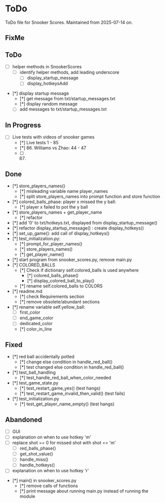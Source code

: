 # ToDo
ToDo file for Snooker Scores. Maintained from 2025-07-14 on.

## FixMe

## ToDo
- [ ] helper methods in SnookerScores
    - [ ] identify helper methods, add leading underscore
        - [ ] display_startup_message
        - [ ] display_hotkeysAdd
- [*] display startup message
    - [*] get message from txt/startup_messages.txt
    - [*] display random message
    - [ ] add messages to txt/startup_messages.txt

## In Progress
- [ ] Live tests with videos of snooker games
    - [*] Live tests 1 - 85
    - [*] 86. Williams vs Zhao: 44 - 47
    - [ ] 87. 

## Done
- [*] store_players_names()
    - [*] misleading variable name player_names
    - [*] split store_players_names into prompt function and store function
- [*] colored_balls_phase: player x missed the y ball:
    - [*] player x failed to pot the y ball
- [*] store_players_names + get_player_name
    - [*] refactor
- [*] add '0' to txt/hotkeys.txt, displayed from display_startup_message()
- [*] refactor display_startup_message() : create display_hotkeys()
- [*] set_up_game(): add call of display_hotkeys()
- [*] test_initialization.py:
    - [*] prompt_for_player_names()
    - [*] store_players_names()
    - [*] get_player_name()
- [*] start program from snooker_scores.py, remove main.py
- [*] COLORED_BALLS
    - [*] Check if dictionary self.colored_balls is used anywhere
        - [*] colored_balls_phase()
        - [*] display_colored_ball_to_play()
    - [*] rename self.colored_balls to COLORS
- [*] readme.md
    - [*] check Requirements section
    - [*] remove obsolete/abundant sections
- [*] rename variable self.yellow_ball:
    - [ ] first_color
    - [ ] end_game_color
    - [ ] dedicated_color
    - [*] color_in_line

## Fixed
- [*] red ball accidentally potted
    - [*] change else condition in handle_red_ball()
    - [*] test changed else condition in handle_red_ball()
- [*] test_ball_handling
    - [*] test_handle_red_ball_when_color_needed
- [*] test_game_state.py
    - [*] test_restart_game_yes() (test hangs)
    - [*] test_restart_game_invalid_then_valid() (test fails)
- [*] test_initialization.py
    - [*] test_get_player_name_empty() (test hangs)

## Abandoned
- [ ] GUI
- [ ] explanation on when to use hotkey 'm'
- [ ] replace shot == 0 for missed shot with shot == 'm'
    - [ ] red_balls_phase()
    - [ ] get_shot_value()
    - [ ] handle_miss()
    - [ ] handle_hotkeys()
- [ ] explanation on when to use hotkey 'r'
- [*] main() in snooker_scores.py
    - [*] remove calls of functions
    - [*] print message about running main.py instead of running the module
